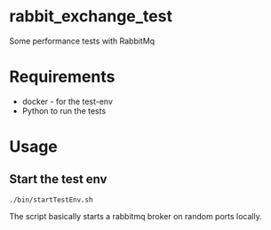 # rabbit_exchange_test
Some performance tests with RabbitMq

# Requirements
* docker - for the test-env
* Python to run the tests


# Usage
## Start the test env
`./bin/startTestEnv.sh`

The script basically starts a rabbitmq broker on random 
ports locally.

